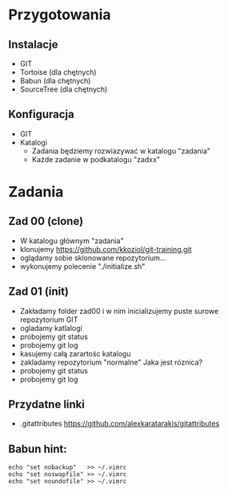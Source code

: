 # Przygotowania
## Instalacje
- GIT
- Tortoise (dla chętnych)
- Babun (dla chętnych)
- SourceTree (dla chętnych)

## Konfiguracja
- GIT
- Katalogi
  - Zadania będziemy rozwiazywać w katalogu "zadania"
  - Każde zadanie w podkatalogu "zadxx"

# Zadania
## Zad 00 (clone)
- W katalogu głównym "zadania"
- klonujemy https://github.com/kkoziol/git-training.git
- oglądamy sobie sklonowane repozytorium...
- wykonujemy polecenie "./initialize.sh"

## Zad 01 (init)
- Zakładamy folder zad00 i w nim inicializujemy puste surowe repozytorium GIT
- ogladamy katlalogi 
- probojemy git status
- probojemy git log
- kasujemy całą zarartośc katalogu
- zakladamy repozytorium "normalne" Jaka jest róznica?
- probojemy git status
- probojemy git log



## Przydatne linki

- .gitattributes https://github.com/alexkaratarakis/gitattributes


## Babun hint:
```
echo "set nobackup"   >> ~/.vimrc
echo "set noswapfile" >> ~/.vimrc
echo "set noundofile" >> ~/.vimrc
```